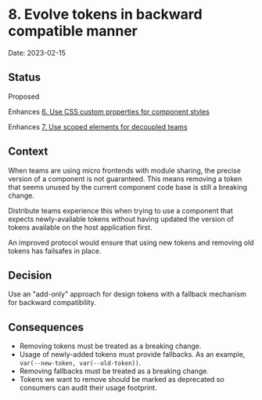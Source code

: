# 8. Evolve tokens in backward compatible manner

Date: 2023-02-15

## Status

Proposed

Enhances [6. Use CSS custom properties for component styles](0006-use-css-custom-properties-for-component-styles.md)

Enhances [7. Use scoped elements for decoupled teams](0007-use-scoped-elements-for-decoupled-teams.md)

## Context

When teams are using micro frontends with module sharing, the precise version of a component is not guaranteed.
This means removing a token that seems unused by the current component code base is still a breaking change.

Distribute teams experience this when trying to use a component that expects newly-available tokens
without having updated the version of tokens available on the host application first.

An improved protocol would ensure that using new tokens and removing old tokens has failsafes in place.

## Decision

Use an "add-only" approach for design tokens with a fallback mechanism for backward compatibility.

## Consequences

- Removing tokens must be treated as a breaking change.
- Usage of newly-added tokens must provide fallbacks. As an example, `var(--new-token, var(--old-token))`.
- Removing fallbacks must be treated as a breaking change.
- Tokens we want to remove should be marked as deprecated so consumers can audit their usage footprint.
